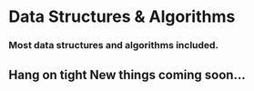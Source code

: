 # Data Structures & Algorithms

### Most data structures and algorithms included.

## Hang on tight New things coming soon...
